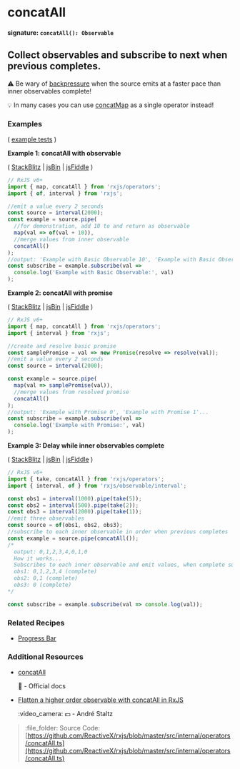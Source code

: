 # concatAll

#### signature: `concatAll(): Observable`

## Collect observables and subscribe to next when previous completes.

:warning: Be wary of [backpressure](https://github.com/Reactive-Extensions/RxJS/blob/master/doc/gettingstarted/backpressure.md) when the source emits at a faster pace than inner observables complete!

:bulb: In many cases you can use [concatMap](../transformation/concatmap.md) as a single operator instead!

### Examples

\( [example tests](https://github.com/btroncone/learn-rxjs/blob/master/operators/specs/combination/concatall-spec.ts) \)

**Example 1: concatAll with observable**

\( [StackBlitz](https://stackblitz.com/edit/typescript-zwtpc7?file=index.ts&devtoolsheight=100) \| [jsBin](http://jsbin.com/nakinenuva/1/edit?js,console) \| [jsFiddle](https://jsfiddle.net/btroncone/8dfuf2y6/) \)

```javascript
// RxJS v6+
import { map, concatAll } from 'rxjs/operators';
import { of, interval } from 'rxjs';

//emit a value every 2 seconds
const source = interval(2000);
const example = source.pipe(
  //for demonstration, add 10 to and return as observable
  map(val => of(val + 10)),
  //merge values from inner observable
  concatAll()
);
//output: 'Example with Basic Observable 10', 'Example with Basic Observable 11'...
const subscribe = example.subscribe(val =>
  console.log('Example with Basic Observable:', val)
);
```

**Example 2: concatAll with promise**

\( [StackBlitz](https://stackblitz.com/edit/typescript-3w4px3?file=index.ts&devtoolsheight=100) \| [jsBin](http://jsbin.com/bekegeyopu/1/edit?js,console) \| [jsFiddle](https://jsfiddle.net/btroncone/w7kp7qLs/) \)

```javascript
// RxJS v6+
import { map, concatAll } from 'rxjs/operators';
import { interval } from 'rxjs';

//create and resolve basic promise
const samplePromise = val => new Promise(resolve => resolve(val));
//emit a value every 2 seconds
const source = interval(2000);

const example = source.pipe(
  map(val => samplePromise(val)),
  //merge values from resolved promise
  concatAll()
);
//output: 'Example with Promise 0', 'Example with Promise 1'...
const subscribe = example.subscribe(val =>
  console.log('Example with Promise:', val)
);
```

**Example 3: Delay while inner observables complete**

\( [StackBlitz](https://stackblitz.com/edit/typescript-ft3rbf?file=index.ts&devtoolsheight=100) \| [jsBin](http://jsbin.com/pojolatile/1/edit?js,console) \| [jsFiddle](https://jsfiddle.net/btroncone/8230ucbg/) \)

```javascript
// RxJS v6+
import { take, concatAll } from 'rxjs/operators';
import { interval, of } from 'rxjs/observable/interval';

const obs1 = interval(1000).pipe(take(5));
const obs2 = interval(500).pipe(take(2));
const obs3 = interval(2000).pipe(take(1));
//emit three observables
const source = of(obs1, obs2, obs3);
//subscribe to each inner observable in order when previous completes
const example = source.pipe(concatAll());
/*
  output: 0,1,2,3,4,0,1,0
  How it works...
  Subscribes to each inner observable and emit values, when complete subscribe to next
  obs1: 0,1,2,3,4 (complete)
  obs2: 0,1 (complete)
  obs3: 0 (complete)
*/

const subscribe = example.subscribe(val => console.log(val));
```

### Related Recipes

* [Progress Bar](../../recipes/progressbar.md)

### Additional Resources

* [concatAll](https://rxjs.dev/api/operators/concatAll)

  :newspaper: - Official docs

* [Flatten a higher order observable with concatAll in RxJS](https://egghead.io/lessons/rxjs-flatten-a-higher-order-observable-with-concatall-in-rxjs?course=use-higher-order-observables-in-rxjs-effectively)

  :video\_camera: :dollar: - André Staltz

> :file\_folder: Source Code: [https://github.com/ReactiveX/rxjs/blob/master/src/internal/operators/concatAll.ts](https://github.com/ReactiveX/rxjs/blob/master/src/internal/operators/concatAll.ts)

